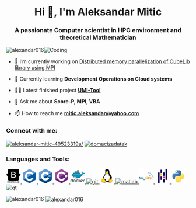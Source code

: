 
<h1 align="center">Hi 👋, I'm Aleksandar Mitic</h1>
<h3 align="center">A passionate Computer scientist in HPC environment and theoretical Mathematician</h3>
<img align = "right" alt = "Coding" width="400" src="https://i.giphy.com/qgQUggAC3Pfv687qPC.webp">


<p align="left"> <img src="https://komarev.com/ghpvc/?username=alexandar016&label=Profile%20views&color=0e75b6&style=flat" alt="alexandar016" /> </p>

- 🔭 I’m currently working on [Distributed memory parallelization of CubeLib library using MPI](https://www.scalasca.org/scalasca/software/cube-4.x/download.html)

- 🌱 Currently learning **Development Operations on Cloud systems**

- 👨‍💻 Latest finished project [**UMI-Tool**](https://urban-mining-index.de/en/)

- 💬 Ask me about **Score-P, MPI, VBA**

- 📫 How to reach me **mitic.aleksandar@yahoo.com**

<h3 align="left">Connect with me:</h3>
<p align="left">
<a href="https://linkedin.com/in/aleksandar-mitic-49523319a/" target="blank"><img align="center" src="https://raw.githubusercontent.com/rahuldkjain/github-profile-readme-generator/master/src/images/icons/Social/linked-in-alt.svg" alt="aleksandar-mitic-49523319a/" height="30" width="40" /></a>
</a>
<a href="https://www.youtube.com/c/domacizadatak" target="blank"><img align="center" src="https://raw.githubusercontent.com/rahuldkjain/github-profile-readme-generator/master/src/images/icons/Social/youtube.svg" alt="domacizadatak" height="30" width="40" /></a>
</p>

<h3 align="left">Languages and Tools:</h3>
<p align="left"> <a href="https://getbootstrap.com" target="_blank" rel="noreferrer"> <img src="https://raw.githubusercontent.com/devicons/devicon/master/icons/bootstrap/bootstrap-plain-wordmark.svg" alt="bootstrap" width="40" height="40"/> </a> <a href="https://www.cprogramming.com/" target="_blank" rel="noreferrer"> <img src="https://raw.githubusercontent.com/devicons/devicon/master/icons/c/c-original.svg" alt="c" width="40" height="40"/> </a> <a href="https://www.w3schools.com/cpp/" target="_blank" rel="noreferrer"> <img src="https://raw.githubusercontent.com/devicons/devicon/master/icons/cplusplus/cplusplus-original.svg" alt="cplusplus" width="40" height="40"/> </a> <a href="https://www.w3schools.com/cs/" target="_blank" rel="noreferrer"> <img src="https://raw.githubusercontent.com/devicons/devicon/master/icons/csharp/csharp-original.svg" alt="csharp" width="40" height="40"/> </a> <a href="https://www.docker.com/" target="_blank" rel="noreferrer"> <img src="https://raw.githubusercontent.com/devicons/devicon/master/icons/docker/docker-original-wordmark.svg" alt="docker" width="40" height="40"/> </a> <a href="https://git-scm.com/" target="_blank" rel="noreferrer"> <img src="https://www.vectorlogo.zone/logos/git-scm/git-scm-icon.svg" alt="git" width="40" height="40"/> </a> <a href="https://www.linux.org/" target="_blank" rel="noreferrer"> <img src="https://raw.githubusercontent.com/devicons/devicon/master/icons/linux/linux-original.svg" alt="linux" width="40" height="40"/> </a> <a href="https://www.mathworks.com/" target="_blank" rel="noreferrer"> <img src="https://upload.wikimedia.org/wikipedia/commons/2/21/Matlab_Logo.png" alt="matlab" width="40" height="40"/> </a> <a href="https://www.mysql.com/" target="_blank" rel="noreferrer"> <img src="https://raw.githubusercontent.com/devicons/devicon/master/icons/mysql/mysql-original-wordmark.svg" alt="mysql" width="40" height="40"/> </a> <a href="https://pandas.pydata.org/" target="_blank" rel="noreferrer"> <img src="https://raw.githubusercontent.com/devicons/devicon/2ae2a900d2f041da66e950e4d48052658d850630/icons/pandas/pandas-original.svg" alt="pandas" width="40" height="40"/> </a> <a href="https://www.python.org" target="_blank" rel="noreferrer"> <img src="https://raw.githubusercontent.com/devicons/devicon/master/icons/python/python-original.svg" alt="python" width="40" height="40"/> </a> <a href="https://www.qt.io/" target="_blank" rel="noreferrer"> <img src="https://upload.wikimedia.org/wikipedia/commons/0/0b/Qt_logo_2016.svg" alt="qt" width="40" height="40"/> </a> </p>

<p><img align="left" src="https://github-readme-stats.vercel.app/api/top-langs?username=alexandar016&show_icons=true&locale=en&layout=compact" alt="alexandar016" /></p>

<p>&nbsp;<img align="center" src="https://github-readme-stats.vercel.app/api?username=alexandar016&show_icons=true&locale=en" alt="alexandar016" /></p>
